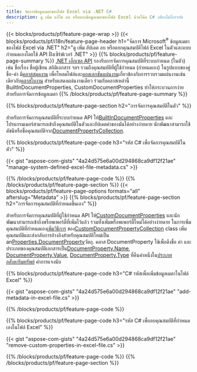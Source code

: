 ```yaml
---
title: จัดการข้อมูลเมตาของไฟล์ Excel via .NET C#
description: ดู เพิ่ม แก้ไข ลบ หรือแยกข้อมูลเมตาของไฟล์ Excel ด้วยโค้ด C# เพียงไม่กี่บรรทัด
---
```

{{< blocks/products/pf/feature-page-wrap >}}
{{< blocks/products/pf/i18n/feature-page-header h1="จัดการ Microsoft<sup>&reg;</sup> ข้อมูลเมตาของไฟล์ Excel via .NET" h2="ดู เพิ่ม อัปเดต ลบ หรือแยกคุณสมบัติไฟล์ Excel ในตัวและแบบกำหนดเองโดยใช้ API ฝั่งเซิร์ฟเวอร์ .NET" >}}
{{% blocks/products/pf/feature-page-summary %}}
[.NET เอ็กเซล API](/cells/th/net/) รองรับการจัดการคุณสมบัติที่ระบบกำหนด (ในตัว) เช่น ชื่อเรื่อง ชื่อผู้เขียน สถิติเอกสาร ฯลฯ รวมถึงคุณสมบัติที่ผู้ใช้กำหนด (กำหนดเอง) ในรูปแบบของคู่ชื่อ-ค่า มี[คลาสสมุดงาน](https://reference.aspose.com/cells/net/aspose.cells/workbook) เพื่อโหลดไฟล์และ[คอลเลกชันแผ่นงาน](https://reference.aspose.com/cells/net/aspose.cells/worksheetcollection)เกี่ยวข้องกับการรวบรวมแผ่นงานเช่นเดียวกับ[คลาสใบงาน](https://reference.aspose.com/cells/net/aspose.cells/worksheet) สำหรับแสดงแผ่นงานเดียว ร่วมกับคลาสเหล่านี้ BuiltInDocumentProperties, CustomDocumentProperties ทำให้กระบวนการง่ายสำหรับการจัดการข้อมูลเมตา
{{% /blocks/products/pf/feature-page-summary %}}

{{% blocks/products/pf/feature-page-section h2="การจัดการคุณสมบัติในตัว" %}}

 สำหรับการจัดการคุณสมบัติที่ระบบกำหนด API ให้[BuiltInDocumentProperties](https://reference.aspose.com/cells/net/aspose.cells/workbook/properties/builtindocumentproperties) และโปรแกรมเมอร์สามารถเข้าถึงคุณสมบัติในตัวและอัปเดตค่าของมันได้อย่างง่ายดาย นักพัฒนาสามารถใช้ดัชนีหรือชื่อคุณสมบัติจาก[DocumentPropertyCollection](https://reference.aspose.com/cells/net/aspose.cells.properties/documentpropertycollection). 

{{% blocks/products/pf/feature-page-code h3="รหัส C# เพื่อจัดการคุณสมบัติในตัว" %}}

{{< gist "aspose-com-gists" "4a24d575e6a00d294868ca9df12f21ae" "manage-system-defined-excel-file-metadata.cs" >}}

{{% /blocks/products/pf/feature-page-code %}}
{{% /blocks/products/pf/feature-page-section %}}
{{< blocks/products/pf/feature-page-options formats="all" afterslug="Metadata" >}}
{{% blocks/products/pf/feature-page-section h2="การจัดการคุณสมบัติที่กำหนดขึ้นเอง" %}}

 สำหรับการจัดการคุณสมบัติที่ผู้ใช้กำหนด API ให้[CustomDocumentProperties](https://reference.aspose.com/cells/net/aspose.cells/workbook/properties/customdocumentproperties) และนักพัฒนาสามารถเข้าถึงพร็อพเพอร์ตี้ที่เพิ่มไว้แล้ว รวมทั้งเพิ่มพร็อพเพอร์ตี้ใหม่ได้อย่างง่ายดาย ในการเพิ่มคุณสมบัติที่กำหนดเอง[เพิ่มวิธีการ](https://reference.aspose.com/cells/net/aspose.cells.properties/customdocumentpropertycollection/methods/add/index) ของ[CustomDocumentPropertyCollection](https://reference.aspose.com/cells/net/aspose.cells.properties/customdocumentpropertycollection) class เพิ่มคุณสมบัติและส่งกลับการอ้างอิงสำหรับคุณสมบัติใหม่เป็น an[Properties.DocumentProperty](https://reference.aspose.com/cells/net/aspose.cells.properties/documentproperty)วัตถุ. คลาส DocumentProperty ใช้เพื่อดึงชื่อ ค่า และประเภทของคุณสมบัติเอกสารเป็น[DocumentProperty.Name](https://reference.aspose.com/cells/net/aspose.cells.properties/documentproperty/properties/name), [DocumentProperty.Value](https://reference.aspose.com/cells/net/aspose.cells.properties/documentproperty/properties/value),  [DocumentProperty.Type](https://reference.aspose.com/cells/net/aspose.cells.properties/documentproperty/properties/type) ที่คืนค่าหนึ่งใน[ประเภทอสังหาริมทรัพย์](https://reference.aspose.com/cells/net/aspose.cells.properties/propertytype) ค่าการแจงนับ
 
{{% blocks/products/pf/feature-page-code h3="C# รหัสเพื่อเพิ่มข้อมูลเมตาในไฟล์ Excel" %}}

{{< gist "aspose-com-gists" "4a24d575e6a00d294868ca9df12f21ae" "add-metadata-in-excel-file.cs" >}}

{{% /blocks/products/pf/feature-page-code %}}


{{% blocks/products/pf/feature-page-code h3="รหัส C# เพื่อลบคุณสมบัติที่กำหนดเองในไฟล์ Excel" %}}

{{< gist "aspose-com-gists" "4a24d575e6a00d294868ca9df12f21ae" "remove-custom-properties-in-excel-file.cs" >}}

{{% /blocks/products/pf/feature-page-code %}}
{{% /blocks/products/pf/feature-page-section %}}
